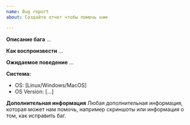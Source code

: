 ```yaml
---
name: Bug report
about: Создайте отчет чтобы помочь нам

---
```


**Описание бага**
...

**Как воспроизвести**
...

**Ожидаемое поведение**
...

**Система:**
 - OS: [Linux/Windows/MacOS]
 - OS Version: [...]

**Дополнительная информация**
Любая дополнительная информация, которая может нам помочь,
например скриншоты или информация о том, как исправить баг.
